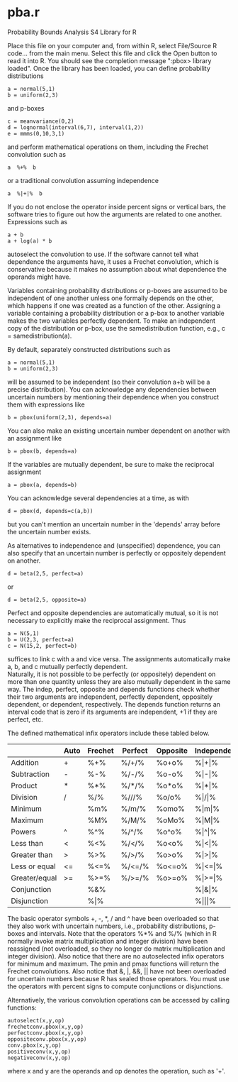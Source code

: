# pba.r
Probability Bounds Analysis S4 Library for R 

Place this file on your computer and, from within R, select 
File/Source R code... from the main menu.  Select this file and
click the Open button to read it into R.  You should see the 
completion message ":pbox> library loaded".  Once the library 
has been loaded, you can define probability distributions 

    a = normal(5,1)
    b = uniform(2,3)

and  p-boxes 

    c = meanvariance(0,2)    
    d = lognormal(interval(6,7), interval(1,2))   
    e = mmms(0,10,3,1) 

and perform mathematical operations on them, including the 
Frechet convolution such as 

    a  %+%  b

or a traditional convolution assuming independence

    a  %|+|%  b

If you do not enclose the operator inside percent signs or 
vertical bars, the software tries to figure out how the
arguments are related to one another. Expressions such as

    a + b  
    a + log(a) * b    

autoselect the convolution to use.  If the software cannot 
tell what dependence the arguments have, it uses a Frechet 
convolution, which is conservative because it makes no
assumption about what dependence the operands might have.


Variables containing probability distributions or p-boxes 
are assumed to be independent of one another unless one 
formally depends on the other, which happens if one was 
created as a function of the other. Assigning a variable 
containing a probability distribution or a p-box to another 
variable makes the two variables perfectly dependent.  To 
make an independent copy of the distribution or p-box, use 
the samedistribution function, e.g., c = samedistribution(a).


By default, separately constructed distributions such as 

    a = normal(5,1)    
    b = uniform(2,3)

will be assumed to be independent (so their convolution a+b 
will be a precise distribution).  You can acknowledge any
dependencies between uncertain numbers by mentioning their 
dependence when you construct them with expressions like 

    b = pbox(uniform(2,3), depends=a)

You can also make an existing uncertain number dependent on 
another with an assignment like

    b = pbox(b, depends=a)

If the variables are mutually dependent, be sure to make the 
reciprocal assignment

    a = pbox(a, depends=b)

You can acknowledge several dependencies at a time, as with

    d = pbox(d, depends=c(a,b))

but you can't mention an uncertain number in the 'depends' 
array before the uncertain number exists.

As alternatives to independence and (unspecified) dependence, 
you can also specify that an uncertain number is perfectly or 
oppositely dependent on another.

    d = beta(2,5, perfect=a)

or

    d = beta(2,5, opposite=a)

Perfect and opposite dependencies are automatically mutual, 
so it is not necessary to explicitly make the reciprocal 
assignment.  Thus

    a = N(5,1)  
    b = U(2,3, perfect=a)  
    c = N(15,2, perfect=b)

suffices to link c with a and vice versa.  The assignments
automatically make a, b, and c mutually perfectly dependent.  
Naturally, it is not possible to be perfectly (or oppositely) 
dependent on more than one quantity unless they are also 
mutually dependent in the same way.  The indep, perfect, 
opposite and depends functions check whether their two 
arguments are independent, perfectly dependent, oppositely 
dependent, or dependent, respectively.  The depends function 
returns an interval code that is zero if its arguments are 
independent, +1 if they are perfect, etc.


The defined mathematical infix operators include these tabled below.


|   | Auto  | Frechet  | Perfect  |Opposite   |Independent|
|---|---|---|---|---|---|
| Addition  |  +  |  %+%  |  %/+/%  |  %o+o%  |  %\|+\|%
|Subtraction  |  -  |  %-%  |  %/-/%  |  %o-o%  |  %\|-\|%
| Product  |  *  |  %*%  |  %/*/%  |  %o*o%  |  %\|*\|%
| Division  |  /  |  %/%  |  %///%  |  %o/o%  |  %\|/\|%
| Minimum  |    |  %m%  |  %/m/%  |  %omo%  |  %\|m\|%
|Maximum  |    |  %M%  |  %/M/%  |  %oMo%  |  %\|M\|%
|Powers  |  ^  |  %^%  |  %/^/%  |  %o^o%  |  %\|^\|%
|Less than  |  \<  |  %\<%  |  %/\</%  |  %o\<o%  |  %\|\<\|%
|Greater than  |  \>  |  %\>%  |  %/\>/%  |  %o\>o%  |  %\|\>\|%
|Less or equal  |  \<=  |  %\<=%  |  %/\<=/%  |  %o\<=o%  |  %\|\<=\|%
|Greater/equal  |  >=  |  %>=%  |  %/>=/%  |  %o>=o%  |  %\|>=\|%
|Conjunction  |    |  %&%  |   |   |  %\|&\|%
|Disjunction  |    |  %\|%  |  |   |  %\|\|\|%

The basic operator symbols +, -, \*, / and ^ have been overloaded 
so that they also work with uncertain numbers, i.e., probability 
distributions, p-boxes and intervals.  Note that the operators 
%\*% and %/% (which in R normally invoke matrix multiplication and 
integer division) have been reassigned (not overloaded, so they no 
longer do matrix multiplication and integer division).  Also notice 
that there are no autoselected infix operators for minimum and 
maximum.  The pmin and pmax functions will return the Frechet 
convolutions.  Also notice that &, |, &&, || have not been 
overloaded for uncertain numbers because R has sealed those 
operators.  You must use the operators with percent signs to compute
conjunctions or disjunctions.

Alternatively, the various convolution operations can be accessed by calling functions:

    autoselect(x,y,op)  
    frechetconv.pbox(x,y,op)  
    perfectconv.pbox(x,y,op)  
    oppositeconv.pbox(x,y,op)  
    conv.pbox(x,y,op)  
    positiveconv(x,y,op)  
    negativeconv(x,y,op)  

where x and y are the operands and op denotes the operation, such as '+'.


